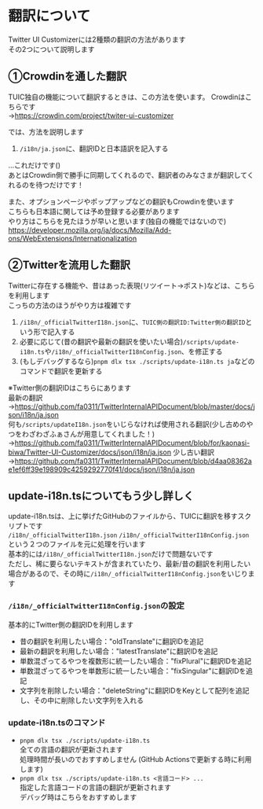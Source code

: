 # 翻訳について

Twitter UI Customizerには2種類の翻訳の方法があります  
その2つについて説明します

## ①Crowdinを通した翻訳

TUIC独自の機能について翻訳するときは、この方法を使います。
Crowdinはこちらです  
→<https://crowdin.com/project/twiter-ui-customizer>

では、方法を説明します

1. `/i18n/ja.json`に、翻訳IDと日本語訳を記入する

...これだけです()  
あとはCrowdin側で勝手に同期してくれるので、翻訳者のみなさまが翻訳してくれるのを待つだけです！

また、オプションページやポップアップなどの翻訳もCrowdinを使います  
こちらも日本語に関しては予め登録する必要があります  
やり方はこちらを見たほうが早いと思います(独自の機能ではないので)  
<https://developer.mozilla.org/ja/docs/Mozilla/Add-ons/WebExtensions/Internationalization>

## ②Twitterを流用した翻訳

Twitterに存在する機能や、昔はあった表現(リツイート→ポスト)などは、こちらを利用します  
こっちの方法のほうがやり方は複雑です

1. `/i18n/_officialTwitterI18n.json`に、`TUIC側の翻訳ID:Twitter側の翻訳ID`という形で記入する
2. 必要に応じて(昔の翻訳や最新の翻訳を使いたい場合)`/scripts/update-i18n.ts`や`/i18n/_officialTwitterI18nConfig.json`、を修正する
3. (もしデバッグするなら)`pnpm dlx tsx ./scripts/update-i18n.ts ja`などのコマンドで翻訳を更新する

※Twitter側の翻訳IDはこちらにあります  
最新の翻訳  
→<https://github.com/fa0311/TwitterInternalAPIDocument/blob/master/docs/json/i18n/ja.json>  
何も`/scripts/updateI18n.json`をいじらなければ使用される翻訳(少し古めのやつをわざわざふぁさんが用意してくれました！)  
→<https://github.com/fa0311/TwitterInternalAPIDocument/blob/for/kaonasi-biwa/Twitter-UI-Customizer/docs/json/i18n/ja.json>
少し古い翻訳  
→<https://github.com/fa0311/TwitterInternalAPIDocument/blob/d4aa08362ae1ef6ff39e198909c4259292770f41/docs/json/i18n/ja.json>

## update-i18n.tsについてもう少し詳しく

update-i18n.tsは、上に挙げたGitHubのファイルから、TUICに翻訳を移すスクリプトです  
`/i18n/_officialTwitterI18n.json` `/i18n/_officialTwitterI18nConfig.json`という２つのファイルを元に処理を行います  
基本的には`/i18n/_officialTwitterI18n.json`だけで問題ないです  
ただし、稀に要らないテキストが含まれていたり、最新/昔の翻訳を利用したい場合があるので、その時に`/i18n/_officialTwitterI18nConfig.json`をいじります

### `/i18n/_officialTwitterI18nConfig.json`の設定

基本的にTwitter側の翻訳IDを利用します

- 昔の翻訳を利用したい場合："oldTranslate"に翻訳IDを追記
- 最新の翻訳を利用したい場合："latestTranslate"に翻訳IDを追記
- 単数混ざってるやつを複数形に統一したい場合："fixPlural"に翻訳IDを追記
- 単数混ざってるやつを単数形に統一したい場合："fixSingular"に翻訳IDを追記
- 文字列を削除したい場合："deleteString"に翻訳IDをKeyとして配列を追記し、その中に削除したい文字列を入れる

### update-i18n.tsのコマンド

- `pnpm dlx tsx ./scripts/update-i18n.ts`  
  全ての言語の翻訳が更新されます  
  処理時間が長いのでおすすめしません
  (GitHub Actionsで更新する時に利用します)
- `pnpm dlx tsx ./scripts/update-i18n.ts <言語コード> ...`  
  指定した言語コードの言語の翻訳が更新されます  
  デバッグ時はこちらをおすすめします
